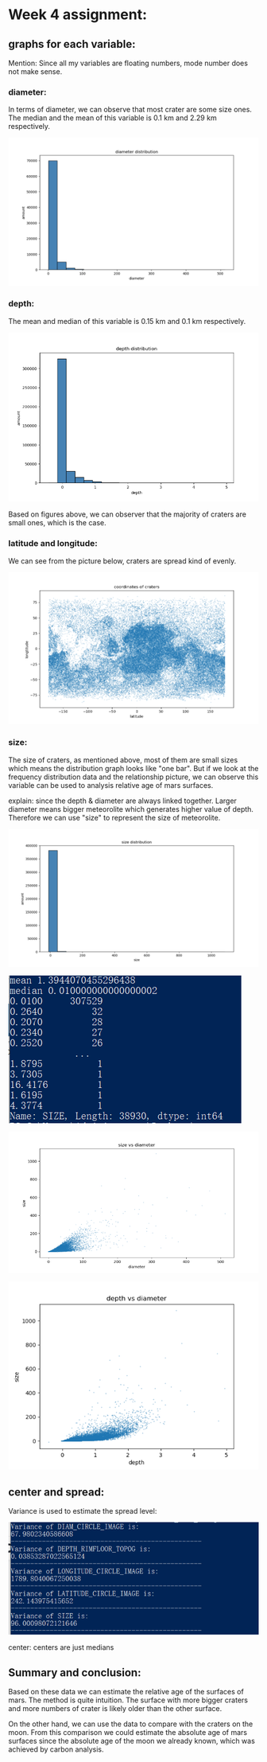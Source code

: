 # Week 4 assignment:

## graphs for each variable:

Mention: Since all my variables are floating numbers, mode number does not make sense.

### diameter:

In terms of diameter, we can observe that most crater are some size ones. The median and the mean of this variable is 0.1 km and 2.29 km respectively.

![diameter.png](https://github.com/twodogs-wang/coursera_data_management-viualize/blob/master/week4/figures/diameter.png)

### depth:

The mean and median of this variable is 0.15 km and 0.1 km respectively.

![depth.png](https://github.com/twodogs-wang/coursera_data_management-viualize/blob/master/week4/figures/depth.png)

Based on figures above, we can observer that the majority of craters are small ones, which is the case.

### latitude and longitude:

We can see from the picture below, craters are spread kind of evenly.

![L_R.png](https://github.com/twodogs-wang/coursera_data_management-viualize/blob/master/week4/figures/L_R.png)

### size:

The size of craters, as mentioned above, most of them are small sizes which means the distribution graph looks like "one bar". But if we look at the frequency distribution data and the relationship picture, we can observe this variable can be used to analysis relative age of mars surfaces. 

explain: since the depth & diameter are always linked together. Larger diameter means bigger meteorolite which generates higher value of depth. Therefore we can use "size" to represent the size of meteorolite.

![size.png](https://github.com/twodogs-wang/coursera_data_management-viualize/blob/master/week4/figures/size.png)

![size_data.png](https://github.com/twodogs-wang/coursera_data_management-viualize/blob/master/week4/figures/size_data.png)

![size_vs_diameter.png](https://github.com/twodogs-wang/coursera_data_management-viualize/blob/master/week4/figures/size_vs_diameter.png)

![depth_vs_diameter.png](https://github.com/twodogs-wang/coursera_data_management-viualize/blob/master/week4/figures/depth_vs_diameter.png)

## center and spread:

Variance is used to estimate the spread level:

![var.png](https://github.com/twodogs-wang/coursera_data_management-viualize/blob/master/week4/figures/var.png)

center:  centers are just medians

## Summary and conclusion:

Based on these data we can estimate the relative age of the surfaces of mars. The method is quite intuition. The surface with more bigger craters and more numbers of crater is likely older than the other surface. 

On the other hand, we can use the data to compare with the craters on the moon. From this comparison we could estimate the absolute age of mars surfaces since the absolute age of the moon we already known, which was achieved by carbon analysis.